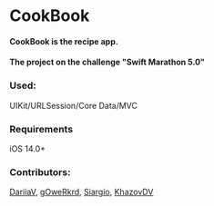 # CookBook

#### CookBook is the recipe app.
#### The project on the challenge "Swift Marathon 5.0"

### Used:
UIKit/URLSession/Core Data/MVC

### Requirements
iOS 14.0+

### Contributors: 
[DariiaV](https://github.com/DariiaV), [gOweRkrd](https://github.com/gOweRkrd), [Siargio](https://github.com/Siargio), [
KhazovDV](https://github.com/KhazovDV)
